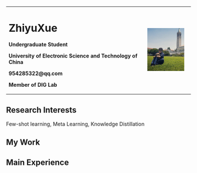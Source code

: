 <div>
<table border="0">
  <tr>
    <td width="75%">
      <h1>ZhiyuXue</h1>
      <p><b>Undergraduate Student</b></p>
      <p><b>University of Electronic Science and Technology of China</b></p>
      <p><b>954285322@qq.com</b></p>
      <p><b>Member of DIG Lab</b></p>
    </td>
    <td width="25%">
      <img src="/xzy.png" width="90%">      
    </td>
  </tr>
</table>
</div>

## Research Interests
Few-shot learning, Meta Learning, Knowledge Distillation

## My Work

## Main Experience

